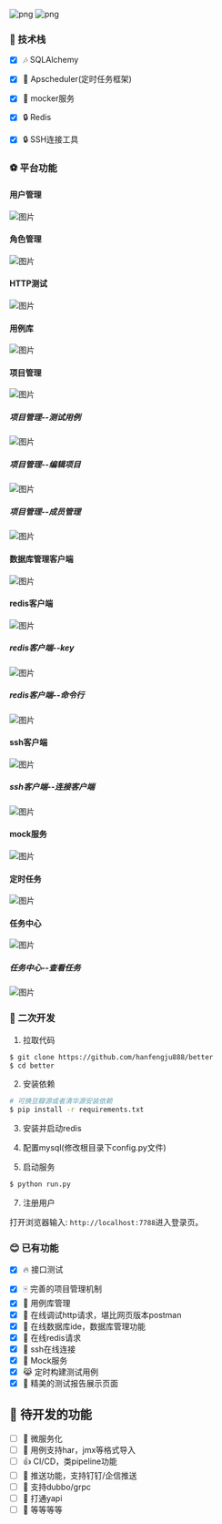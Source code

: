 
![png](https://img.shields.io/badge/Python-3.6+-green)
![png](https://img.shields.io/badge/amazeui+-blue)

  
### 🎉 技术栈

- [x] 🎶 SQLAlchemy
- [x] 🎉 Apscheduler(定时任务框架) 
- [x] 🎃 mocker服务 
- [x] 🔒 Redis
- [x] 🔒 SSH连接工具


### ⚽ 平台功能


#### 用户管理

![图片](https://user-images.githubusercontent.com/116870381/212624781-fe31ef6c-801e-485a-a4fd-94db80e645e8.png)

#### 角色管理
![图片](https://user-images.githubusercontent.com/116870381/212625131-afabf8ae-003f-4778-b12c-b2b51a24b837.png)

#### HTTP测试
![图片](https://user-images.githubusercontent.com/116870381/212628282-65051c4a-5559-45ba-92d2-1b68c72ca152.png)
#### 用例库
![图片](https://user-images.githubusercontent.com/116870381/212629139-2ae349e4-fb85-4592-8ac1-c8d24c799a0e.png)

#### 项目管理
![图片](https://user-images.githubusercontent.com/116870381/212630490-fe0c29f7-602f-444b-b353-76a3e2257249.png)

##### 项目管理--测试用例
![图片](https://user-images.githubusercontent.com/116870381/212631026-dfba3f54-41d4-4e6b-af7e-f625cf8a16b6.png)
##### 项目管理--编辑项目
![图片](https://user-images.githubusercontent.com/116870381/212631131-cfb489dd-ea1c-4170-9605-f24f5f960184.png)

##### 项目管理--成员管理
![图片](https://user-images.githubusercontent.com/116870381/212631535-22e1e15d-3b68-4d7a-8df4-7507c2712b9a.png)

#### 数据库管理客户端
![图片](https://user-images.githubusercontent.com/116870381/212631623-b68a6a70-6f4c-4c97-9513-ee642e953d9f.png)

#### redis客户端
![图片](https://user-images.githubusercontent.com/116870381/212648256-a1478915-f848-413c-970c-271162d4f71a.png)

##### redis客户端--key
![图片](https://user-images.githubusercontent.com/116870381/212648542-4353b90c-0226-4463-9f2e-a7fd3be1116a.png)

##### redis客户端--命令行
![图片](https://user-images.githubusercontent.com/116870381/212649362-6b43d8ca-74f9-43ef-aee3-ac6d977525b3.png)


#### ssh客户端
![图片](https://user-images.githubusercontent.com/116870381/212636727-d7485733-824b-425e-acdf-11657988e682.png)
##### ssh客户端--连接客户端
![图片](https://user-images.githubusercontent.com/116870381/212637573-ad801b09-d77a-4275-b739-9ce133bdd5a9.png)

#### mock服务
![图片](https://user-images.githubusercontent.com/116870381/212638035-9b5674ff-d663-436e-8e70-08b32c6fc313.png)

#### 定时任务
![图片](https://user-images.githubusercontent.com/116870381/212646100-3dd99bf4-59e9-4341-b9c2-744e3b17c50d.png)

#### 任务中心
![图片](https://user-images.githubusercontent.com/116870381/212646476-809db0f5-eb4b-4271-9eac-94f31463befd.png)

##### 任务中心--查看任务
![图片](https://user-images.githubusercontent.com/116870381/212647116-b0528b5a-e978-48cc-8505-357b08b73da0.png)

### 🎉 二次开发

1. 拉取代码

```bash
$ git clone https://github.com/hanfengju888/better
$ cd better
```

2. 安装依赖

```bash
# 可换豆瓣源或者清华源安装依赖
$ pip install -r requirements.txt
```

3. 安装并启动redis

4. 配置mysql(修改根目录下config.py文件)

6. 启动服务

```bash
$ python run.py
```

7. 注册用户

打开浏览器输入: `http://localhost:7788`进入登录页。





### 😊 已有功能

+ [x] 🔥 接口测试
- [x] 🀄 完善的项目管理机制
- [x] 💎 用例库管理
- [x] 🎨 在线调试http请求，堪比网页版本postman
- [x] 🚀 在线数据库ide，数据库管理功能
- [x] 🐍 在线redis请求
- [x] 🐎 ssh在线连接
- [x] 🙈 Mock服务
- [x] 😹 定时构建测试用例
- [x] 🐧 精美的测试报告展示页面

## 🙋 待开发的功能
- [ ] 🐘 微服务化
- [ ] 🐸 用例支持har，jmx等格式导入
- [ ] 👍 CI/CD，类pipeline功能
- [ ] 🌼 推送功能，支持钉钉/企信推送
- [ ] 🌛 支持dubbo/grpc
- [ ] 🐛 打通yapi
- [ ] 🌽 等等等等
